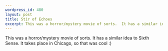 ```yaml
--- 
wordpress_id: 480
layout: post
title: Stir of Echoes
excerpt: This was a horror/mystery movie of sorts.  It has a similar idea to Sixth Sense.  It takes place in Chicago, so that was cool :)
---
```

This was a horror/mystery movie of sorts.  It has a similar idea to Sixth Sense.  It takes place in Chicago, so that was cool :)
